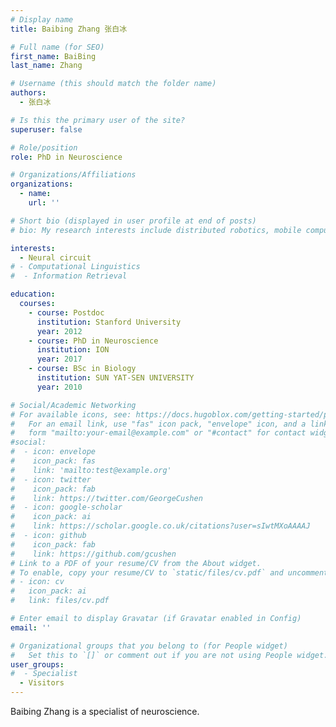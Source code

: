 ```yaml
---
# Display name
title: Baibing Zhang 张白冰

# Full name (for SEO)
first_name: BaiBing
last_name: Zhang

# Username (this should match the folder name)
authors:
  - 张白冰

# Is this the primary user of the site?
superuser: false

# Role/position
role: PhD in Neuroscience

# Organizations/Affiliations
organizations:
  - name: 
    url: ''

# Short bio (displayed in user profile at end of posts)
# bio: My research interests include distributed robotics, mobile computing and programmable matter.

interests:
  - Neural circuit
# - Computational Linguistics
#  - Information Retrieval

education:
  courses:
    - course: Postdoc
      institution: Stanford University
      year: 2012
    - course: PhD in Neuroscience
      institution: ION
      year: 2017
    - course: BSc in Biology
      institution: SUN YAT-SEN UNIVERSITY
      year: 2010

# Social/Academic Networking
# For available icons, see: https://docs.hugoblox.com/getting-started/page-builder/#icons
#   For an email link, use "fas" icon pack, "envelope" icon, and a link in the
#   form "mailto:your-email@example.com" or "#contact" for contact widget.
#social:
#  - icon: envelope
#    icon_pack: fas
#    link: 'mailto:test@example.org'
#  - icon: twitter
#    icon_pack: fab
#    link: https://twitter.com/GeorgeCushen
#  - icon: google-scholar
#    icon_pack: ai
#    link: https://scholar.google.co.uk/citations?user=sIwtMXoAAAAJ
#  - icon: github
#    icon_pack: fab
#    link: https://github.com/gcushen
# Link to a PDF of your resume/CV from the About widget.
# To enable, copy your resume/CV to `static/files/cv.pdf` and uncomment the lines below.
# - icon: cv
#   icon_pack: ai
#   link: files/cv.pdf

# Enter email to display Gravatar (if Gravatar enabled in Config)
email: ''

# Organizational groups that you belong to (for People widget)
#   Set this to `[]` or comment out if you are not using People widget.
user_groups:
#  - Specialist
  - Visitors
---
```


Baibing Zhang is a specialist of neuroscience.


